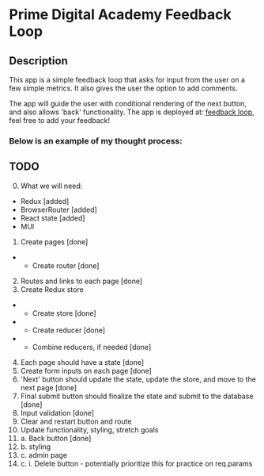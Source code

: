 # Prime Digital Academy Feedback Loop 

## Description

This app is a simple feedback loop that asks for input from the user on a few simple metrics. It also gives the user the option to add comments.

The app will guide the user with conditional rendering of the next button, and also allows 'back' functionality. The app is deployed at: [feedback loop](https://redux-feedback-loop-06d6beceb5f1.herokuapp.com/#/), feel free to add your feedback!

### Below is an example of my thought process:

## TODO
0. What we will need:
- Redux [added]
- BrowserRouter [added]
- React state [added]
- MUI
1. Create pages [done]
- - Create router [done]
2. Routes and links to each page [done]
3. Create Redux store
- - Create store [done]
- - Create reducer [done]
- - Combine reducers, if needed [done]
4. Each page should have a state [done]
5. Create form inputs on each page [done]
6. 'Next' button should update the state, update the store, and move to the next page [done]
7. Final submit button should finalize the state and submit to the database [done]
8. Input validation [done]
9. Clear and restart button and route 
10. Update functionality, styling, stretch goals
10. a. Back button [done]
10. b. styling
10. c. admin page
10. c. i. Delete button - potentially prioritize this for practice on req.params


